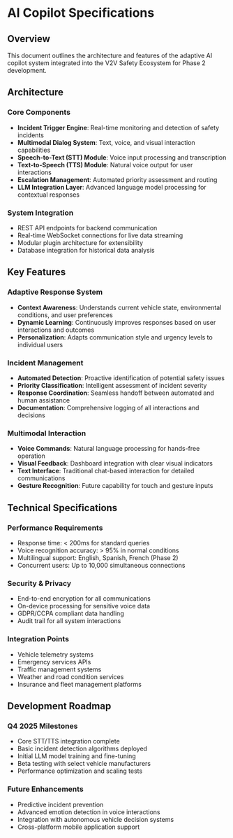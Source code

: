 # AI Copilot Specifications

## Overview
This document outlines the architecture and features of the adaptive AI copilot system integrated into the V2V Safety Ecosystem for Phase 2 development.

## Architecture

### Core Components
- **Incident Trigger Engine**: Real-time monitoring and detection of safety incidents
- **Multimodal Dialog System**: Text, voice, and visual interaction capabilities
- **Speech-to-Text (STT) Module**: Voice input processing and transcription
- **Text-to-Speech (TTS) Module**: Natural voice output for user interactions
- **Escalation Management**: Automated priority assessment and routing
- **LLM Integration Layer**: Advanced language model processing for contextual responses

### System Integration
- REST API endpoints for backend communication
- Real-time WebSocket connections for live data streaming
- Modular plugin architecture for extensibility
- Database integration for historical data analysis

## Key Features

### Adaptive Response System
- **Context Awareness**: Understands current vehicle state, environmental conditions, and user preferences
- **Dynamic Learning**: Continuously improves responses based on user interactions and outcomes
- **Personalization**: Adapts communication style and urgency levels to individual users

### Incident Management
- **Automated Detection**: Proactive identification of potential safety issues
- **Priority Classification**: Intelligent assessment of incident severity
- **Response Coordination**: Seamless handoff between automated and human assistance
- **Documentation**: Comprehensive logging of all interactions and decisions

### Multimodal Interaction
- **Voice Commands**: Natural language processing for hands-free operation
- **Visual Feedback**: Dashboard integration with clear visual indicators
- **Text Interface**: Traditional chat-based interaction for detailed communications
- **Gesture Recognition**: Future capability for touch and gesture inputs

## Technical Specifications

### Performance Requirements
- Response time: < 200ms for standard queries
- Voice recognition accuracy: > 95% in normal conditions
- Multilingual support: English, Spanish, French (Phase 2)
- Concurrent users: Up to 10,000 simultaneous connections

### Security & Privacy
- End-to-end encryption for all communications
- On-device processing for sensitive voice data
- GDPR/CCPA compliant data handling
- Audit trail for all system interactions

### Integration Points
- Vehicle telemetry systems
- Emergency services APIs
- Traffic management systems
- Weather and road condition services
- Insurance and fleet management platforms

## Development Roadmap

### Q4 2025 Milestones
- Core STT/TTS integration complete
- Basic incident detection algorithms deployed
- Initial LLM model training and fine-tuning
- Beta testing with select vehicle manufacturers
- Performance optimization and scaling tests

### Future Enhancements
- Predictive incident prevention
- Advanced emotion detection in voice interactions
- Integration with autonomous vehicle decision systems
- Cross-platform mobile application support
